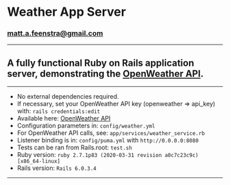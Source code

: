 # Weather App Server
### matt.a.feenstra@gmail.com
---
## A fully functional Ruby on Rails application server, demonstrating the [OpenWeather API](https://openweathermap.org/api).
---
*  No external dependencies required.
*  If necessary, set your OpenWeather API key (openweather => api_key) with: ```rails credentials:edit```
*  Available here: [OpenWeather API](https://openweathermap.org/api)
*  Configuration parameters in: ```config/weather.yml```
*  For OpenWeather API calls, see: ```app/services/weather_service.rb```
*  Listener binding is in: ```config/puma.yml``` with ```http://0.0.0.0:8080```
*  Tests can be ran from Rails.root: ```test.sh```
*  Ruby version: ```ruby 2.7.1p83 (2020-03-31 revision a0c7c23c9c) [x86_64-linux]```
*  Rails version: ```Rails 6.0.3.4```
---
